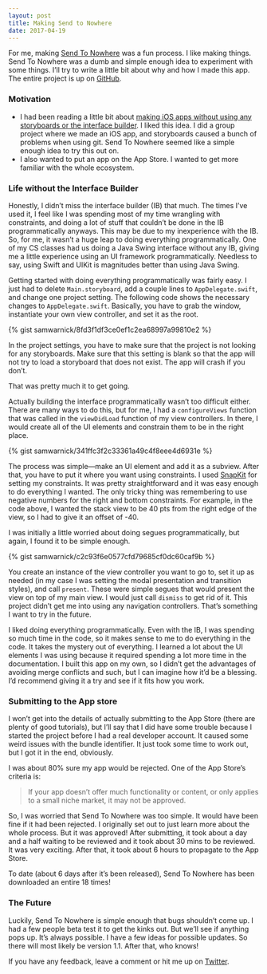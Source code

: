 ```yaml
---
layout: post
title: Making Send to Nowhere
date: 2017-04-19
---
```



For me, making [Send To Nowhere](https://appsto.re/us/8ebbjb.i) was a fun process. I like making things. Send To Nowhere was a dumb and simple enough idea to experiment with some things. I’ll try to write a little bit about why and how I made this app. The entire project is up on [GitHub](https://github.com/samwarnick/Send-To-Nowhere).

### Motivation

- I had been reading a little bit about [making iOS apps without using any storyboards or the interface builder](https://blog.zeplin.io/life-without-interface-builder-adbb009d2068). I liked this idea. I did a group project where we made an iOS app, and storyboards caused a bunch of problems when using git. Send To Nowhere seemed like a simple enough idea to try this out on.
- I also wanted to put an app on the App Store. I wanted to get more familiar with the whole ecosystem.

### Life without the Interface Builder

Honestly, I didn’t miss the interface builder (IB) that much. The times I’ve used it, I feel like I was spending most of my time wrangling with constraints, and doing a lot of stuff that couldn’t be done in the IB programmatically anyways. This may be due to my inexperience with the IB. So, for me, it wasn’t a huge leap to doing everything programmatically. One of my CS classes had us doing a Java Swing interface without any IB, giving me a little experience using an UI framework programmatically. Needless to say, using Swift and UIKit is magnitudes better than using Java Swing.

Getting started with doing everything programmatically was fairly easy. I just had to delete `Main.storyboard`, add a couple lines to `AppDelegate.swift`, and change one project setting. The following code shows the necessary changes to `AppDelegate.swift`. Basically, you have to grab the window, instantiate your own view controller, and set it as the root.

{% gist samwarnick/8fd3f1df3ce0ef1c2ea68997a99810e2 %}

In the project settings, you have to make sure that the project is not looking for any storyboards. Make sure that this setting is blank so that the app will not try to load a storyboard that does not exist. The app will crash if you don’t.

That was pretty much it to get going.

Actually building the interface programmatically wasn’t too difficult either. There are many ways to do this, but for me, I had a `configureViews` function that was called in the `viewDidLoad` function of my view controllers. In there, I would create all of the UI elements and constrain them to be in the right place.

{% gist samwarnick/341ffc3f2c33361a49c4f8eee4d6931e %}

The process was simple—make an UI element and add it as a subview. After that, you have to put it where you want using constraints. I used [SnapKit](http://snapkit.io) for setting my constraints. It was pretty straightforward and it was easy enough to do everything I wanted. The only tricky thing was remembering to use negative numbers for the right and bottom constraints. For example, in the code above, I wanted the stack view to be 40 pts from the right edge of the view, so I had to give it an offset of -40.

I was initially a little worried about doing segues programmatically, but again, I found it to be simple enough.

{% gist samwarnick/c2c93f6e0577cfd79685cf0dc60caf9b %}

You create an instance of the view controller you want to go to, set it up as needed (in my case I was setting the modal presentation and transition styles), and call `present`. These were simple segues that would present the view on top of my main view. I would just call `dismiss` to get rid of it. This project didn’t get me into using any navigation controllers. That’s something I want to try in the future.

I liked doing everything programmatically. Even with the IB, I was spending so much time in the code, so it makes sense to me to do everything in the code. It takes the mystery out of everything. I learned a lot about the UI elements I was using because it required spending a lot more time in the documentation. I built this app on my own, so I didn’t get the advantages of avoiding merge conflicts and such, but I can imagine how it’d be a blessing. I’d recommend giving it a try and see if it fits how you work.

### Submitting to the App store

I won’t get into the details of actually submitting to the App Store (there are plenty of good tutorials), but I’ll say that I did have some trouble because I started the project before I had a real developer account. It caused some weird issues with the bundle identifier. It just took some time to work out, but I got it in the end, obviously.

I was about 80% sure my app would be rejected. One of the App Store’s criteria is:

> If your app doesn’t offer much functionality or content, or only applies to a small niche market, it may not be approved.

So, I was worried that Send To Nowhere was too simple. It would have been fine if it had been rejected. I originally set out to just learn more about the whole process. But it was approved! After submitting, it took about a day and a half waiting to be reviewed and it took about 30 mins to be reviewed. It was very exciting. After that, it took about 6 hours to propagate to the App Store.

To date (about 6 days after it’s been released), Send To Nowhere has been downloaded an entire 18 times!

### The Future

Luckily, Send To Nowhere is simple enough that bugs shouldn’t come up. I had a few people beta test it to get the kinks out. But we’ll see if anything pops up. It’s always possible. I have a few ideas for possible updates. So there will most likely be version 1.1. After that, who knows!

If you have any feedback, leave a comment or hit me up on [Twitter](https://twitter.com/samwarnick).